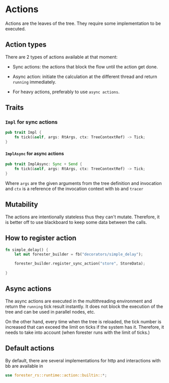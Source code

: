 # Actions

Actions are the leaves of the tree. They require some implementation to be executed.


## Action types

There are 2 types of actions available at that moment:
- Sync actions: the actions that block the flow until the action get done.
- Async action: initiate the calculation at the different thread and return `running` immediately.

- For heavy actions, preferably to use `async actions`.

## Traits

### `Impl` for sync actions

```rust
pub trait Impl {
    fn tick(&self, args: RtArgs, ctx: TreeContextRef) -> Tick;
}
```

#### `ImplAsync` for async actions
```rust
pub trait ImplAsync: Sync + Send {
    fn tick(&self, args: RtArgs, ctx: TreeContextRef) -> Tick;
}
```

Where `args` are the given arguments from the tree definition and invocation and `ctx` 
is a reference of the invocation context with `bb` and `tracer`  

## Mutability
The actions are intentionally stateless thus they can't mutate.
Therefore, it is better off to use blackboard to keep some data between the calls.

## How to register action

```rust
fn simple_delay() {
    let mut forester_builder = fb("decorators/simple_delay");

    forester_builder.register_sync_action("store", StoreData);
 
}
```

## Async actions

The async actions are executed in the multithreading environment and return the `running` tick result instantly.
It does not block the execution of the tree and can be used in parallel nodes, etc.

On the other hand, every time when the tree is reloaded, the tick number is increased that can exceed the limit on ticks 
if the system has it. Therefore, it needs to take into account (when forester runs with the limit of ticks.)


## Default actions

By default, there are several implementations for http and interactions with bb are available in  

```rust
use forester_rs::runtime::action::builtin::*;
```
